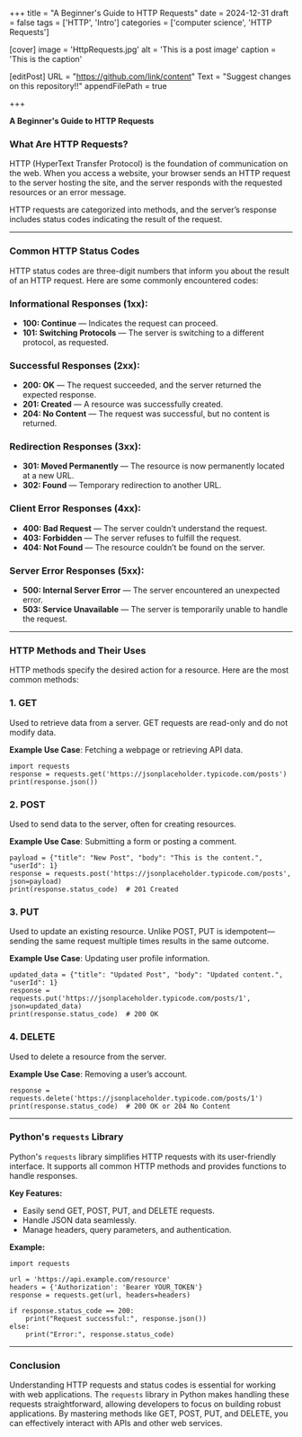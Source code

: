 +++
title = "A Beginner's Guide to HTTP Requests"
date = 2024-12-31
draft = false
tags = ['HTTP', 'Intro']
categories = ['computer science', 'HTTP Requests']

[cover]
    image = 'HttpRequests.jpg'
    alt = 'This is a post image'
    caption = 'This is the caption'

[editPost]
    URL = "https://github.com/link/content"
    Text = "Suggest changes on this repository!!" 
    appendFilePath = true 

+++

**A Beginner's Guide to HTTP Requests**

### What Are HTTP Requests?

HTTP (HyperText Transfer Protocol) is the foundation of communication on the web. When you access a website, your browser sends an HTTP request to the server hosting the site, and the server responds with the requested resources or an error message.

HTTP requests are categorized into methods, and the server’s response includes status codes indicating the result of the request.

---

### Common HTTP Status Codes

HTTP status codes are three-digit numbers that inform you about the result of an HTTP request. Here are some commonly encountered codes:

### Informational Responses (1xx):

- **100: Continue** — Indicates the request can proceed.
- **101: Switching Protocols** — The server is switching to a different protocol, as requested.

### Successful Responses (2xx):

- **200: OK** — The request succeeded, and the server returned the expected response.
- **201: Created** — A resource was successfully created.
- **204: No Content** — The request was successful, but no content is returned.

### Redirection Responses (3xx):

- **301: Moved Permanently** — The resource is now permanently located at a new URL.
- **302: Found** — Temporary redirection to another URL.

### Client Error Responses (4xx):

- **400: Bad Request** — The server couldn’t understand the request.
- **403: Forbidden** — The server refuses to fulfill the request.
- **404: Not Found** — The resource couldn’t be found on the server.

### Server Error Responses (5xx):

- **500: Internal Server Error** — The server encountered an unexpected error.
- **503: Service Unavailable** — The server is temporarily unable to handle the request.

---

### HTTP Methods and Their Uses

HTTP methods specify the desired action for a resource. Here are the most common methods:

### 1. **GET**

Used to retrieve data from a server. GET requests are read-only and do not modify data.

**Example Use Case**: Fetching a webpage or retrieving API data.

```
import requests
response = requests.get('https://jsonplaceholder.typicode.com/posts')
print(response.json())
```

### 2. **POST**

Used to send data to the server, often for creating resources.

**Example Use Case**: Submitting a form or posting a comment.

```
payload = {"title": "New Post", "body": "This is the content.", "userId": 1}
response = requests.post('https://jsonplaceholder.typicode.com/posts', json=payload)
print(response.status_code)  # 201 Created
```

### 3. **PUT**

Used to update an existing resource. Unlike POST, PUT is idempotent—sending the same request multiple times results in the same outcome.

**Example Use Case**: Updating user profile information.

```
updated_data = {"title": "Updated Post", "body": "Updated content.", "userId": 1}
response = requests.put('https://jsonplaceholder.typicode.com/posts/1', json=updated_data)
print(response.status_code)  # 200 OK
```

### 4. **DELETE**

Used to delete a resource from the server.

**Example Use Case**: Removing a user’s account.

```
response = requests.delete('https://jsonplaceholder.typicode.com/posts/1')
print(response.status_code)  # 200 OK or 204 No Content
```

---

### Python's `requests` Library

Python's `requests` library simplifies HTTP requests with its user-friendly interface. It supports all common HTTP methods and provides functions to handle responses.

**Key Features:**

- Easily send GET, POST, PUT, and DELETE requests.
- Handle JSON data seamlessly.
- Manage headers, query parameters, and authentication.

**Example:**

```
import requests

url = 'https://api.example.com/resource'
headers = {'Authorization': 'Bearer YOUR_TOKEN'}
response = requests.get(url, headers=headers)

if response.status_code == 200:
    print("Request successful:", response.json())
else:
    print("Error:", response.status_code)
```

---

### Conclusion

Understanding HTTP requests and status codes is essential for working with web applications. The `requests` library in Python makes handling these requests straightforward, allowing developers to focus on building robust applications. By mastering methods like GET, POST, PUT, and DELETE, you can effectively interact with APIs and other web services.